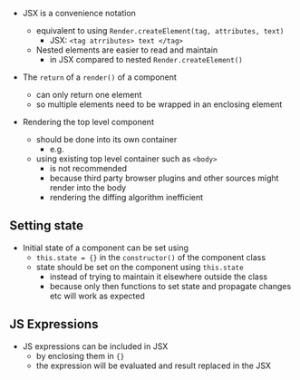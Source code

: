 * JSX is a convenience notation 
    - equivalent to using `Render.createElement(tag, attributes, text)`
        - JSX: `<tag atrributes> text </tag>`
    - Nested elements are easier to read and maintain
        - in JSX compared to nested `Render.createElement()`
        
* The `return` of a `render()` of a component
    - can only return one element
    - so multiple elements need to be wrapped in an enclosing element
    
* Rendering the top level <App/> component
    - should be done into its own container
        - e.g. <div id="app">
    - using existing top level container such as `<body>`
        - is not recommended
        - because third party browser plugins and other sources might render into the body
        - rendering the diffing algorithm inefficient

## Setting state
* Initial state of a component can be set using
    - `this.state = {}` in the `constructor()` of the component class
    - state should be set on the component using `this.state`
        - instead of trying to maintain it elsewhere outside the class
        - because only then functions to set state and propagate changes etc will work as expected

## JS Expressions
* JS expressions can be included in JSX
    - by enclosing them in `{}`
    - the expression will be evaluated and result replaced in the JSX